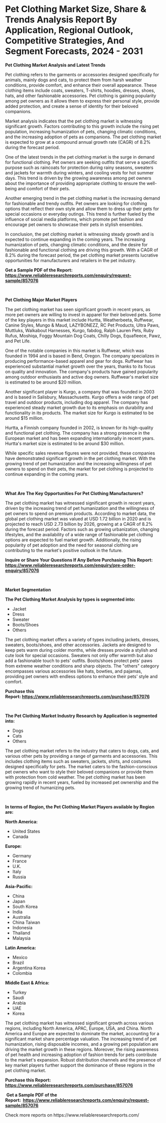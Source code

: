 <p><h1>Pet Clothing Market Size, Share & Trends Analysis Report By Application, Regional Outlook, Competitive Strategies, And Segment Forecasts, 2024 - 2031</h1></p><p><strong>Pet Clothing Market Analysis and Latest Trends</strong></p>
<p><p>Pet clothing refers to the garments or accessories designed specifically for animals, mainly dogs and cats, to protect them from harsh weather conditions, provide comfort, and enhance their overall appearance. These clothing items include coats, sweaters, T-shirts, hoodies, dresses, shoes, hats, and other fashionable accessories. Pet clothing is gaining popularity among pet owners as it allows them to express their personal style, provide added protection, and create a sense of identity for their beloved companions.</p><p>Market analysis indicates that the pet clothing market is witnessing significant growth. Factors contributing to this growth include the rising pet population, increasing humanization of pets, changing climatic conditions, and the increasing adoption of pets as companions. The pet clothing market is expected to grow at a compound annual growth rate (CAGR) of 8.2% during the forecast period.</p><p>One of the latest trends in the pet clothing market is the surge in demand for functional clothing. Pet owners are seeking outfits that serve a specific purpose such as raincoats for protection during rainy seasons, sweaters and jackets for warmth during winters, and cooling vests for hot summer days. This trend is driven by the growing awareness among pet owners about the importance of providing appropriate clothing to ensure the well-being and comfort of their pets.</p><p>Another emerging trend in the pet clothing market is the increasing demand for fashionable and trendy outfits. Pet owners are looking for clothing options that reflect their own style and allow them to dress up their pets for special occasions or everyday outings. This trend is further fueled by the influence of social media platforms, which promote pet fashion and encourage pet owners to showcase their pets in stylish ensembles.</p><p>In conclusion, the pet clothing market is witnessing steady growth and is expected to continue expanding in the coming years. The increasing humanization of pets, changing climatic conditions, and the desire for fashionable and functional clothing are driving this growth. With a CAGR of 8.2% during the forecast period, the pet clothing market presents lucrative opportunities for manufacturers and retailers in the pet industry.</p></p>
<p><strong>Get a Sample PDF of the Report:&nbsp; <a href="https://www.reliableresearchreports.com/enquiry/request-sample/857076">https://www.reliableresearchreports.com/enquiry/request-sample/857076</a></strong></p>
<p>&nbsp;</p>
<p><strong>Pet Clothing Major Market Players</strong></p>
<p><p>The pet clothing market has seen significant growth in recent years, as more pet owners are willing to invest in apparel for their beloved pets. Some of the key players in this market include Hurtta, Weatherbeeta, Ruffwear, Canine Styles, Mungo & Maud, LAZYBONEZZ, RC Pet Products, Ultra Paws, Muttluks, Walkabout Harnesses, Kurgo, fabdog, Ralph Lauren Pets, Ruby Rufus, Moshiqa, Foggy Mountain Dog Coats, Chilly Dogs, Equafleece, Pawz, and Pet Life. </p><p>One of the notable companies in this market is Ruffwear, which was founded in 1994 and is based in Bend, Oregon. The company specializes in producing performance-based apparel and gear for dogs. Ruffwear has experienced substantial market growth over the years, thanks to its focus on quality and innovation. The company's products have gained popularity among outdoor enthusiasts and active dog owners. Ruffwear's market size is estimated to be around $20 million.</p><p>Another significant player is Kurgo, a company that was founded in 2003 and is based in Salisbury, Massachusetts. Kurgo offers a wide range of pet travel and outdoor products, including dog apparel. The company has experienced steady market growth due to its emphasis on durability and functionality in its products. The market size for Kurgo is estimated to be around $15 million.</p><p>Hurtta, a Finnish company founded in 2002, is known for its high-quality and functional pet clothing. The company has a strong presence in the European market and has been expanding internationally in recent years. Hurtta's market size is estimated to be around $30 million.</p><p>While specific sales revenue figures were not provided, these companies have demonstrated significant growth in the pet clothing market. With the growing trend of pet humanization and the increasing willingness of pet owners to spend on their pets, the market for pet clothing is projected to continue expanding in the coming years.</p></p>
<p>&nbsp;</p>
<p><strong>What Are The Key Opportunities For Pet Clothing Manufacturers?</strong></p>
<p><p>The pet clothing market has witnessed significant growth in recent years, driven by the increasing trend of pet humanization and the willingness of pet owners to spend on premium products. According to market data, the global pet clothing market was valued at USD 1.72 billion in 2020 and is projected to reach USD 2.73 billion by 2026, growing at a CAGR of 8.2% during the forecast period. Factors such as growing urbanization, changing lifestyles, and the availability of a wide range of fashionable pet clothing options are expected to fuel market growth. Additionally, the rising popularity of pet adoption and the need for seasonal clothing are contributing to the market's positive outlook in the future.</p></p>
<p><strong>Inquire or Share Your Questions If Any Before Purchasing This Report: <a href="https://www.reliableresearchreports.com/enquiry/pre-order-enquiry/857076">https://www.reliableresearchreports.com/enquiry/pre-order-enquiry/857076</a></strong></p>
<p>&nbsp;</p>
<p><strong>Market Segmentation</strong></p>
<p><strong>The Pet Clothing Market Analysis by types is segmented into:</strong></p>
<p><ul><li>Jacket</li><li>Dress</li><li>Sweater</li><li>Boots/Shoes</li><li>Others</li></ul></p>
<p><p>The pet clothing market offers a variety of types including jackets, dresses, sweaters, boots/shoes, and other accessories. Jackets are designed to keep pets warm during colder months, while dresses provide a stylish and cute look for special occasions. Sweaters not only offer warmth but also add a fashionable touch to pets' outfits. Boots/shoes protect pets' paws from extreme weather conditions and sharp objects. The "others" category encompasses various accessories like hats, bowties, and pajamas, providing pet owners with endless options to enhance their pets' style and comfort.</p></p>
<p><strong>Purchase this Report:&nbsp;<a href="https://www.reliableresearchreports.com/purchase/857076">https://www.reliableresearchreports.com/purchase/857076</a></strong></p>
<p>&nbsp;</p>
<p><strong>The Pet Clothing Market Industry Research by Application is segmented into:</strong></p>
<p><ul><li>Dogs</li><li>Cats</li><li>Others</li></ul></p>
<p><p>The pet clothing market refers to the industry that caters to dogs, cats, and various other pets by providing a range of garments and accessories. This includes clothing items such as sweaters, jackets, shirts, and costumes designed specifically for pets. The market caters to the fashion-conscious pet owners who want to style their beloved companions or provide them with protection from cold weather. The pet clothing market has been growing rapidly in recent years, fueled by increased pet ownership and the growing trend of humanizing pets.</p></p>
<p>&nbsp;</p>
<p><strong>In terms of Region, the Pet Clothing Market Players available by Region are:</strong></p>
<p>
    <p> <strong> North America: </strong>
        <ul>
            <li>United States</li>
            <li>Canada</li>
        </ul>
        </p> 
    <p> <strong> Europe: </strong>
        <ul>
            <li>Germany</li>
            <li>France</li>
            <li>U.K.</li>
            <li>Italy</li>
            <li>Russia</li>
        </ul>
        </p> 
    <p> <strong> Asia-Pacific: </strong>
        <ul>
            <li>China</li>
            <li>Japan</li>
            <li>South Korea</li>
            <li>India</li>
            <li>Australia</li>
            <li>China Taiwan</li>
            <li>Indonesia</li>
            <li>Thailand</li>
            <li>Malaysia</li>
        </ul>
        </p> 
    <p> <strong> Latin America: </strong>
        <ul>
            <li>Mexico</li>
            <li>Brazil</li>
            <li>Argentina Korea</li>
            <li>Colombia</li>
        </ul>
        </p> 
    <p> <strong> Middle East & Africa: </strong>
        <ul>
            <li>Turkey</li>
            <li>Saudi</li>
            <li>Arabia</li>
            <li>UAE</li>
            <li>Korea</li>
        </ul>
    </p>
    </p>
<p><p>The pet clothing market has witnessed significant growth across various regions, including North America, APAC, Europe, USA, and China. North America and Europe are expected to dominate the market, accounting for a significant market share percentage valuation. The increasing trend of pet humanization, rising disposable incomes, and a growing pet population are driving the market growth in these regions. Moreover, the rising awareness of pet health and increasing adoption of fashion trends for pets contribute to the market's expansion. Robust distribution channels and the presence of key market players further support the dominance of these regions in the pet clothing market.</p></p>
<p><strong>Purchase this Report: <a href="https://www.reliableresearchreports.com/purchase/857076">https://www.reliableresearchreports.com/purchase/857076</a></strong></p>
<p>&nbsp;<strong>Get a Sample PDF of the Report:&nbsp;&nbsp;<a href="https://www.reliableresearchreports.com/enquiry/request-sample/857076">https://www.reliableresearchreports.com/enquiry/request-sample/857076</a></strong></p>
<p><strong></strong></p>
<p>Check more reports on https://www.reliableresearchreports.com/</p>